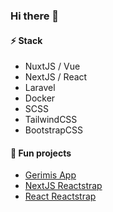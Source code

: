 ### Hi there 👋
#### ⚡ Stack
- NuxtJS / Vue
- NextJS / React
- Laravel
- Docker
- SCSS
- TailwindCSS
- BootstrapCSS

#### 🌱 Fun projects
- [Gerimis App](https://gerimis-app.vercel.app/)
- [NextJS Reactstrap](https://nextjs-reactstrap.now.sh/)
- [React Reactstrap](https://create-reactstrap-app.now.sh/)
<!--- [React Marvel Comics](https://react-marvel-app.vercel.app/) -->

<!--- #### 🔭 Visit my [Blog](https://dykraf.com/). -->


<!--
**dyarfi/dyarfi** is a ✨ _special_ ✨ repository because its `README.md` (this file) appears on your GitHub profile.

Here are some ideas to get you started:

- 🔭 I’m currently working on ...
- 🌱 I’m currently learning ...
- 👯 I’m looking to collaborate on ...
- 🤔 I’m looking for help with ...
- 💬 Ask me about ...
- 📫 How to reach me: ...
- 😄 Pronouns: ...
- ⚡ Fun fact: ...
-->
